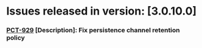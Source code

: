 # Issues released in version: [3.0.10.0]
### [PCT-929](https://macrixsoftware.atlassian.net/browse/PCT-929) [Description]: Fix persistence channel retention policy

